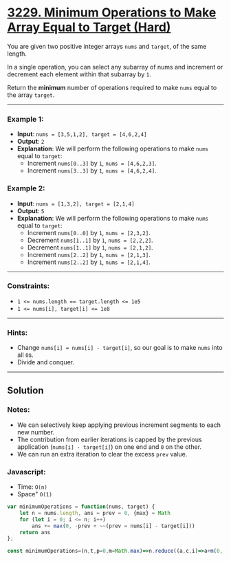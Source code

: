# [3229. Minimum Operations to Make Array Equal to Target (Hard)](https://leetcode.com/problems/minimum-operations-to-make-array-equal-to-target/submissions/)

You are given two positive integer arrays `nums` and `target`, of the same length.

In a single operation, you can select any subarray of nums and increment or decrement each element within that subarray by `1`.

Return the **minimum** number of operations required to make `nums` equal to the array `target`.

---
### Example 1:
 - **Input**: `nums = [3,5,1,2], target = [4,6,2,4]`
 - **Output**: `2`
 - **Explanation**: We will perform the following operations to make `nums` equal to `target`:
   - Increment `nums[0..3]` by `1`, `nums = [4,6,2,3]`.
   - Increment `nums[3..3]` by `1`, `nums = [4,6,2,4]`.

### Example 2:
 - **Input**: `nums = [1,3,2], target = [2,1,4]`
 - **Output**: `5`
 - **Explanation**: We will perform the following operations to make `nums` equal to `target`:
   - Increment `nums[0..0]` by `1`, `nums = [2,3,2]`.
   - Decrement `nums[1..1]` by `1`, `nums = [2,2,2]`.
   - Decrement `nums[1..1]` by `1`, `nums = [2,1,2]`.
   - Increment `nums[2..2]` by `1`, `nums = [2,1,3]`.
   - Increment `nums[2..2]` by `1`, `nums = [2,1,4]`.

---
### Constraints:
 - `1 <= nums.length == target.length <= 1e5`
 - `1 <= nums[i], target[i] <= 1e8`

---
### Hints:
 - Change `nums[i] = nums[i] - target[i]`, so our goal is to make `nums` into all `0`s.
 - Divide and conquer.

---
## Solution
### Notes:
 - We can selectively keep applying previous increment segments to each new number.
 - The contribution from earlier iterations is capped by the previous application (`nums[i] - target[i]`) on one end and `0` on the other.
 - We can run an extra iteration to clear the excess `prev` value.

### Javascript:
 - Time: `O(n)`
 - Space" `O(1)`

```js
var minimumOperations = function(nums, target) {
    let n = nums.length, ans = prev = 0, {max} = Math
    for (let i = 0; i <= n; i++)
        ans += max(0, -prev + ~~(prev = nums[i] - target[i]))
    return ans
};
```
```js
const minimumOperations=(n,t,p=0,m=Math.max)=>n.reduce((a,c,i)=>a+m(0,-p+(p=c-t[i])),0)+m(-p,0)
```
